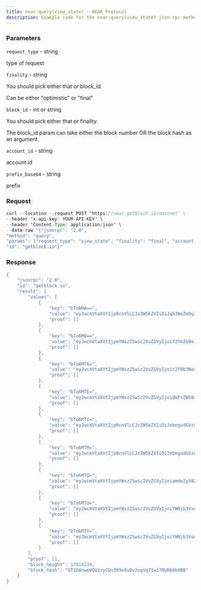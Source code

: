 ```yaml
---
title: near:query(view_state) - NEAR Protocol
description: Example code for the near:query(view_state) json-rpc method. Сomplete guide on how to use near:query(view_state) json-rpc in GetBlock.io Web3 documentation.
---
```


### Parameters


`request_type` - string

type of request

`finality` - string

You should pick either that or block_id.

Can be either "optimistic" or "final"

`block_id` - int or string

You should pick either that or finality.

The block_id param can take either the block number OR the block hash as
an argument.

`account_id` - string

account id

`prefix_base64` - string

prefix

### Request

``` java
curl --location --request POST 'https://near.getblock.io/mainnet' \ 
--header 'x-api-key: YOUR-API-KEY' \ 
--header 'Content-Type: application/json' \ 
--data-raw '{"jsonrpc": "2.0",
"method": "query",
"params": {"request_type": "view_state", "finality": "final", "account_id": "staked.poolv1.near""prefix_base64": ""},
"id": "getblock.io"}'
```

###  Response

``` java
{
    "jsonrpc": "2.0",
    "id": "getblock.io",
    "result": {
        "values": [
            {
                "key": "bTo6MA==",
                "value": "eyJwcmVtaXVtIjp0cnVlLCJzZW5kZXIiOiJqb3NoZm9yZC50ZXN0bmV0IiwidGV4dCI6ImhlbGxvIn0=",
                "proof": []
            },
            {
                "key": "bTo6MQ==",
                "value": "eyJwcmVtaXVtIjpmYWxzZSwic2VuZGVyIjoiY2hhZG9oIiwidGV4dCI6ImhlbGxvIGVyeWJvZHkifQ==",
                "proof": []
            },
            {
                "key": "bTo6MTA=",
                "value": "eyJwcmVtaXVtIjpmYWxzZSwic2VuZGVyIjoic2F0b3NoaWYudGVzdG5ldCIsInRleHQiOiJIaWxsbyEifQ==",
                "proof": []
            },
            {
                "key": "bTo6MTE=",
                "value": "eyJwcmVtaXVtIjpmYWxzZSwic2VuZGVyIjoidmFsZW50aW5lc29rb2wudGVzdG5ldCIsInRleHQiOiJIaSEifQ==",
                "proof": []
            },
            {
                "key": "bTo6MTI=",
                "value": "eyJwcmVtaXVtIjp0cnVlLCJzZW5kZXIiOiJobngudGVzdG5ldCIsInRleHQiOiJoZWxsbyJ9",
                "proof": []
            },
            {
                "key": "bTo6MTM=",
                "value": "eyJwcmVtaXVtIjp0cnVlLCJzZW5kZXIiOiJobngudGVzdG5ldCIsInRleHQiOiJzZCJ9",
                "proof": []
            },
            {
                "key": "bTo6MTQ=",
                "value": "eyJwcmVtaXVtIjpmYWxzZSwic2VuZGVyIjoiamdoZy50ZXN0bmV0IiwidGV4dCI6IktoZyJ9",
                "proof": []
            },
            {
                "key": "bTo6MTU=",
                "value": "eyJwcmVtaXVtIjpmYWxzZSwic2VuZGVyIjoiYWNjb3VudC50ZXN0bmV0IiwidGV4dCI6IldoZW4gSUNPPyJ9",
                "proof": []
            },
            {
                "key": "bTo6MTY=",
                "value": "eyJwcmVtaXVtIjpmYWxzZSwic2VuZGVyIjoiYWNjb3VudC50ZXN0bmV0IiwidGV4dCI6IlRlc3QgMiJ9",
                "proof": []
            }
        ],
        "proof": [],
        "block_height": 17814234,
        "block_hash": "GT1D8nweVQU1zyCUv399x8vDv2ogVq71w17MyR66hXBB"
    }
}
```

